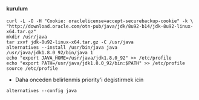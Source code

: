 #### kurulum
```
curl -L -O -H "Cookie: oraclelicense=accept-securebackup-cookie" -k \
"http://download.oracle.com/otn-pub/java/jdk/8u92-b14/jdk-8u92-linux-x64.tar.gz"
mkdir /usr/java
tar zxvf jdk-8u92-linux-x64.tar.gz -C /usr/java
alternatives --install /usr/bin/java java /usr/java/jdk1.8.0_92/bin/java 1
echo "export JAVA_HOME=/usr/java/jdk1.8.0_92" >> /etc/profile
echo "export PATH=/usr/java/jdk1.8.0_92/bin:$PATH" >> /etc/profile
source /etc/profile
```
* Daha onceden belirlenmis priority'i degistirmek icin
```
alternatives --config java
```

